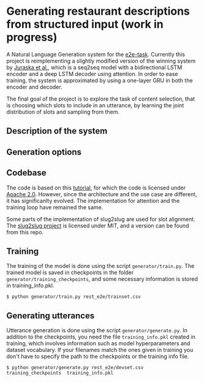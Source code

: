 # Generating restaurant descriptions from structured input (work in progress)

A Natural Language Generation system for the [e2e-task](http://www.macs.hw.ac.uk/InteractionLab/E2E/). Currently this project is reimplementing a slightly modified version of the winning system by [Juraska et al.](https://arxiv.org/abs/1805.06553), which is a seq2seq model with a bidirectional LSTM encoder and a deep LSTM decoder using attention. In order to ease training, the system is approximated by using a one-layer GRU in both the encoder and decoder.

The final goal of the project is to explore the task of content selection, that is choosing which slots to include in an utterance, by learning the joint distribution of slots and sampling from them.

## Description of the system

## Generation options

## Codebase

The code is based on this [tutorial](https://www.tensorflow.org/tutorials/text/nmt_with_attention), for which the code is licensed under [Apache 2.0](https://www.apache.org/licenses/LICENSE-2.0). However, since the architecture and the use case are different, it has significanlty evolved. The implementation for attention and the training loop have remained the same.

Some parts of the implementation of slug2slug are used for slot alignment. The [slug2slug project](https://github.com/jjuraska/slug2slug) is licensed under MIT, and a version can be found from this repo.

## Training

The training of the model is done using the script `generator/train.py`. The trained model is saved in checkpoints in the folder `generator/training_checkpoints`, and some necessary information is stored in training_info.pkl.

```
$ python generator/train.py rest_e2e/trainset.csv
```


## Generating utterances

Utterance generation is done using the script `generator/generate.py`. In addition to the checkpoints, you need the file `training_info.pkl` created in training, which involves information such as model hyperparameters and dataset vocabulary. If your filenames match the ones given in training you don't have to specify the path to the checkpoints or the training info file.

```
$ python generator/generate.py rest_e2e/devset.csv training_checkpoints  training_info.pkl
```
